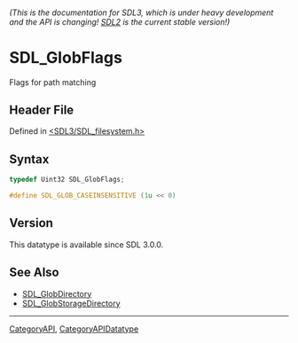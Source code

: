 ###### (This is the documentation for SDL3, which is under heavy development and the API is changing! [SDL2](https://wiki.libsdl.org/SDL2/) is the current stable version!)
# SDL_GlobFlags

Flags for path matching

## Header File

Defined in [<SDL3/SDL_filesystem.h>](https://github.com/libsdl-org/SDL/blob/main/include/SDL3/SDL_filesystem.h)

## Syntax

```c
typedef Uint32 SDL_GlobFlags;

#define SDL_GLOB_CASEINSENSITIVE (1u << 0)
```

## Version

This datatype is available since SDL 3.0.0.

## See Also

- [SDL_GlobDirectory](SDL_GlobDirectory)
- [SDL_GlobStorageDirectory](SDL_GlobStorageDirectory)

----
[CategoryAPI](CategoryAPI), [CategoryAPIDatatype](CategoryAPIDatatype)

